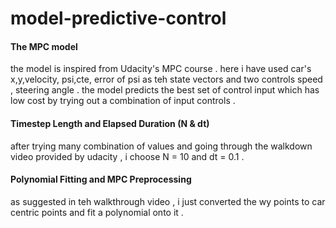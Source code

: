 # model-predictive-control

#### The MPC model

the model is inspired from Udacity's MPC course . here i have used car's x,y,velocity, psi,cte, error of psi as teh state vectors and two controls speed , steering angle . the model predicts the best set of control input which has low cost by trying out a combination of input controls . 

#### Timestep Length and Elapsed Duration (N & dt)

after trying many combination of values and going through the walkdown video provided by udacity , i choose N = 10 and dt = 0.1 . 

#### Polynomial Fitting and MPC Preprocessing

as suggested in teh walkthrough video , i just converted the wy points to car centric points and fit a polynomial onto it . 

